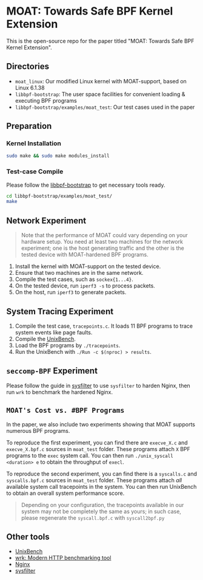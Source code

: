 # MOAT: Towards Safe BPF Kernel Extension

This is the open-source repo for the paper titled "MOAT: Towards Safe BPF Kernel
Extension".

## Directories

- `moat_linux`: Our modified Linux kernel with MOAT-support, based on Linux 6.1.38
- `libbpf-bootstrap`: The user space facilities for convenient loading &
executing BPF programs
- `libbpf-bootstrap/examples/moat_test`: Our test cases used in the paper

## Preparation

### Kernel Installation

```bash
sudo make && sudo make modules_install
```

### Test-case Compile

Please follow the
[libbpf-bootstrap](https://github.com/libbpf/libbpf-bootstrap/) to get
necessary tools ready.

```bash
cd libbpf-bootstrap/examples/moat_test/
make
```

## Network Experiment

> Note that the performance of MOAT could vary depending on your hardware
> setup. You need at least two machines for the network experiment; one is the
> host generating traffic and the other is the tested device with MOAT-hardened
> BPF programs.

1. Install the kernel with MOAT-support on the tested device.
2. Ensure that two machines are in the same network.
3. Compile the test cases, such as `sockex{1...4}`.
4. On the tested device, run `iperf3 -s` to process packets.
5. On the host, run `iperf3` to generate packets.

## System Tracing Experiment

1. Compile the test case, `tracepoints.c`. It loads 11 BPF programs to trace
system events like page faults.
2. Compile the [UnixBench](https://github.com/kdlucas/byte-unixbench).
3. Load the BPF programs by `./tracepoints`.
4. Run the UnixBench with `./Run -c $(nproc) > results`.

## `seccomp-BPF` Experiment

Please follow the guide in [sysfilter](https://gitlab.com/Egalito/sysfilter)
to use `sysfilter` to harden Nginx, then run `wrk` to benchmark the hardened
Nginx.

## `MOAT's Cost vs. #BPF Programs`

In the paper, we also include two experiments showing that MOAT supports
numerous BPF programs.

To reproduce the first experiment, you can find there are
`execve_X.c` and `execve_X.bpf.c` sources in `moat_test` folder. These
programs attach `X` BPF programs to the `exec` system call. You can then
run `./unix_syscall <duration> e` to obtain the throughput of `execl`.

To reproduce the second experiment, you can find there is a `syscalls.c`
and `syscalls.bpf.c` sources in `moat_test` folder. These programs attach
*all* available system call tracepoints in the system. You can then run
UnixBench to obtain an overall system performance score.

> Depending on your configuration, the tracepoints available in our
> system may not be completely the same as yours; in such case,
> please regenerate the `syscall.bpf.c` with `syscall2bpf.py`

## Other tools

- [UnixBench](https://github.com/kdlucas/byte-unixbench)
- [wrk: Modern HTTP benchmarking tool](https://github.com/wg/wrk)
- [Nginx](https://github.com/nginx/nginx)
- [sysfilter](https://gitlab.com/Egalito/sysfilter)
